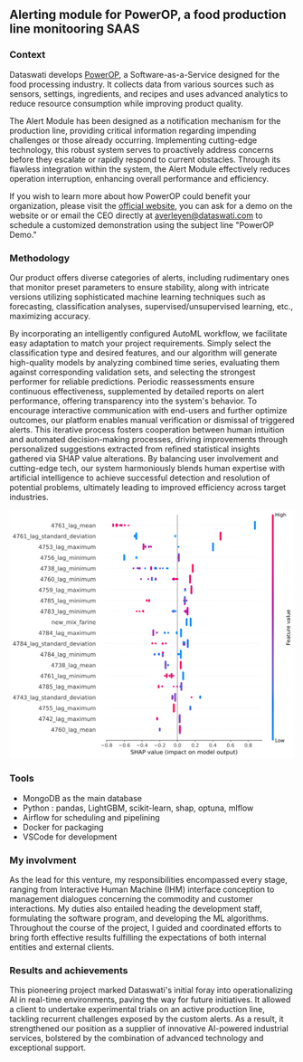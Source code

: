 ## Alerting module for PowerOP, a food production line monitooring SAAS 


### Context 
Dataswati develops [PowerOP](https://www.dataswati.com/en/powerop), a Software-as-a-Service designed for the food processing industry. It collects data from various sources such as sensors, settings, ingredients, and recipes and uses advanced analytics to reduce resource consumption while improving product quality.

The Alert Module has been designed as a notification mechanism for the production line, providing critical information regarding impending challenges or those already occurring. Implementing cutting-edge technology, this robust system serves to proactively address concerns before they escalate or rapidly respond to current obstacles. Through its flawless integration within the system, the Alert Module effectively reduces operation interruption, enhancing overall performance and efficiency.


If you wish to learn more about how PowerOP could benefit your organization, please visit the [official website](https://www.dataswati.com/en/powerop), you can ask for a demo on the website or or email the CEO directly at [averleyen@dataswati.com](averleyen@dataswati.com) to schedule a customized demonstration using the subject line "PowerOP Demo."
### Methodology 

Our product offers diverse categories of alerts, including rudimentary ones that monitor preset parameters to ensure stability, along with intricate versions utilizing sophisticated machine learning techniques such as forecasting, classification analyses, supervised/unsupervised learning, etc., maximizing accuracy.

By incorporating an intelligently configured AutoML workflow, we facilitate easy adaptation to match your project requirements. Simply select the classification type and desired features, and our algorithm will generate high-quality models by analyzing combined time series, evaluating them against corresponding validation sets, and selecting the strongest performer for reliable predictions. Periodic reassessments ensure continuous effectiveness, supplemented by detailed reports on alert performance, offering transparency into the system's behavior. To encourage interactive communication with end-users and further optimize outcomes, our platform enables manual verification or dismissal of triggered alerts. This iterative process fosters cooperation between human intuition and automated decision-making processes, driving improvements through personalized suggestions extracted from refined statistical insights gathered via SHAP value alterations. By balancing user involvement and cutting-edge tech, our system harmoniously blends human expertise with artificial intelligence to achieve successful detection and resolution of potential problems, ultimately leading to improved efficiency across target industries.


![shap values](../assets/img/Dataswati/AlertShap.svg)

### Tools

- MongoDB as the main database 
- Python : pandas, LightGBM, scikit-learn, shap, optuna, mlflow 
- Airflow for scheduling and pipelining 
- Docker for packaging 
- VSCode for development

### My involvment 

As the lead for this venture, my responsibilities encompassed every stage, ranging from Interactive Human Machine (IHM) interface conception to management dialogues concerning the commodity and customer interactions. My duties also entailed heading the development staff, formulating the software program, and developing the ML algorithms. Throughout the course of the project, I guided and coordinated efforts to bring forth effective results fulfilling the expectations of both internal entities and external clients.

### Results and achievements

This pioneering project marked Dataswati's initial foray into operationalizing AI in real-time environments, paving the way for future initiatives. It allowed a client to undertake experimental trials on an active production line, tackling recurrent challenges exposed by the custom alerts. As a result, it strengthened our position as a supplier of innovative AI-powered industrial services, bolstered by the combination of advanced technology and exceptional support.




